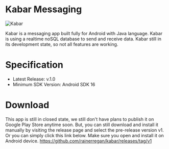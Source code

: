 # Kabar Messaging

![Kabar](https://user-images.githubusercontent.com/34080279/162912650-f0b116e7-6aae-461a-b572-b820518b4848.png)

Kabar is a messaging app built fully for Android with Java language. Kabar is using a realtime noSQL database to send and receive data. Kabar still in its development state, so not all features are working.

# Specification

- Latest Release: v.1.0
- Minimum SDK Version: Android SDK 16

# Download

This app is still in closed state, we still don't have plans to publish it on Google Play Store anytime soon. But, you can still download and install it manually by visiting the release page and select the pre-release version v1. Or you can simply click this link below. Make sure you open and install it on Android device.
https://github.com/rainerregan/kabar/releases/tag/v1

